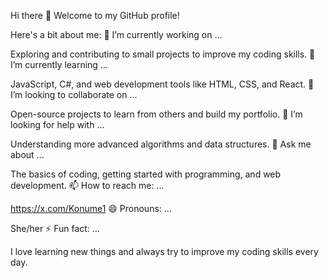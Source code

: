 Hi there 👋
Welcome to my GitHub profile!

Here's a bit about me:
🔭 I’m currently working on ...

Exploring and contributing to small projects to improve my coding skills.
🌱 I’m currently learning ...

JavaScript, C#, and web development tools like HTML, CSS, and React.
👯 I’m looking to collaborate on ...

Open-source projects to learn from others and build my portfolio.
🤔 I’m looking for help with ...

Understanding more advanced algorithms and data structures.
💬 Ask me about ...

The basics of coding, getting started with programming, and web development.
📫 How to reach me: ...

https://x.com/Konume1
😄 Pronouns: ...

She/her
⚡ Fun fact: ...

I love learning new things and always try to improve my coding skills every day.

